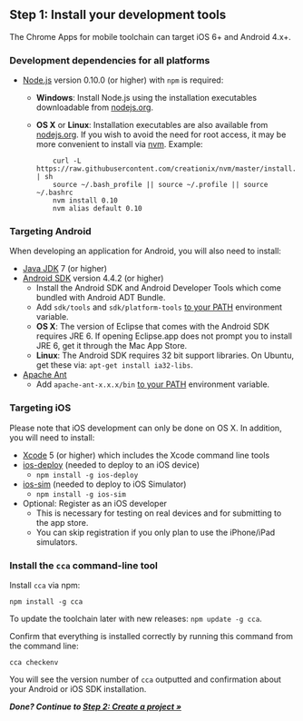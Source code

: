 ## Step 1: Install your development tools

The Chrome Apps for mobile toolchain can target iOS 6+ and Android 4.x+.

### Development dependencies for all platforms

* [Node.js](http://nodejs.org) version 0.10.0 (or higher) with `npm` is required:
  * **Windows**: Install Node.js using the installation executables downloadable from [nodejs.org](http://nodejs.org).
  * **OS X** or **Linux**: Installation executables are also available from [nodejs.org](http://nodejs.org). If you wish to avoid the need for root access, it may be more convenient to install via [nvm](https://github.com/creationix/nvm). Example:

            curl -L https://raw.githubusercontent.com/creationix/nvm/master/install.sh | sh
            source ~/.bash_profile || source ~/.profile || source ~/.bashrc
            nvm install 0.10
            nvm alias default 0.10

### Targeting Android

When developing an application for Android, you will also need to install:

* [Java JDK](http://www.oracle.com/technetwork/java/javase/downloads/index.html) 7 (or higher)
* [Android SDK](http://developer.android.com/sdk/index.html) version 4.4.2 (or higher)
  * Install the Android SDK and Android Developer Tools which come bundled with Android ADT Bundle.
  * Add `sdk/tools` and `sdk/platform-tools` [to your PATH](https://www.google.com/search?q=how+to+add+sdktools+to+path) environment variable. 
  * **OS X**: The version of Eclipse that comes with the Android SDK requires JRE 6. If opening Eclipse.app does not prompt you to install JRE 6, get it through the Mac App Store.
  * **Linux**: The Android SDK requires 32 bit support libraries. On Ubuntu, get these via: `apt-get install ia32-libs`.
* [Apache Ant](http://ant.apache.org/bindownload.cgi)
  * Add `apache-ant-x.x.x/bin` [to your PATH](https://www.google.com/search?q=how+to+add+sdktools+to+path) environment variable.

### Targeting iOS

Please note that iOS development can only be done on OS X. In addition, you will need to install:

* [Xcode](https://developer.apple.com/xcode/) 5 (or higher) which includes the Xcode command line tools
* [ios-deploy](https://github.com/phonegap/ios-deploy) (needed to deploy to an iOS device)
  * `npm install -g ios-deploy`
* [ios-sim](https://github.com/phonegap/ios-sim) (needed to deploy to iOS Simulator)
  * `npm install -g ios-sim`
* Optional: Register as an iOS developer
  * This is necessary for testing on real devices and for submitting to the app store.
  * You can skip registration if you only plan to use the iPhone/iPad simulators.

### Install the `cca` command-line tool

Install `cca` via npm:

    npm install -g cca

To update the toolchain later with new releases: `npm update -g cca`.

Confirm that everything is installed correctly by running this command from the command line:

    cca checkenv

You will see the version number of `cca` outputted and confirmation about your Android or iOS SDK installation.

_**Done? Continue to [Step 2: Create a project &raquo;](CreateProject.md)**_
